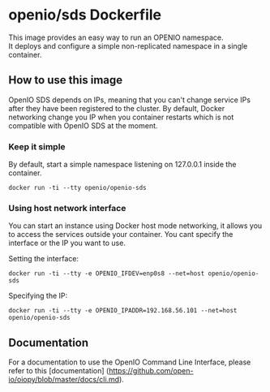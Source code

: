 # openio/sds Dockerfile

This image provides an easy way to run an OPENIO namespace.  
It deploys and configure a simple non-replicated namespace in a single container.

## How to use this image

OpenIO SDS depends on IPs, meaning that you can't change service IPs after they have been registered to the cluster. By default, Docker networking change you IP when you container restarts which is not compatible with OpenIO SDS at the moment.

### Keep it simple

By default, start a simple namespace listening on 127.0.0.1 inside the container.

```console
docker run -ti --tty openio/openio-sds
```

### Using host network interface

You can start an instance using Docker host mode networking, it allows you to access the services outside your container. You cant specify the interface or the IP you want to use.

Setting the interface:
```console
docker run -ti --tty -e OPENIO_IFDEV=enp0s8 --net=host openio/openio-sds
```

Specifying the IP:
```console
docker run -ti --tty -e OPENIO_IPADDR=192.168.56.101 --net=host openio/openio-sds
```

## Documentation

For a documentation to use the OpenIO Command Line Interface, please refer to this [documentation] (https://github.com/open-io/oiopy/blob/master/docs/cli.md).


